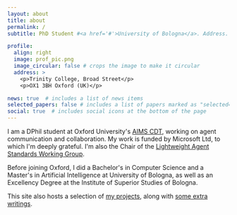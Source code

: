 ```yaml
---
layout: about
title: about
permalink: /
subtitle: PhD Student #<a href='#'>University of Bologna</a>. Address. Contacts. Moto. Etc.

profile:
  align: right
  image: prof_pic.png
  image_circular: false # crops the image to make it circular
  address: >
    <p>Trinity College, Broad Street</p>
    <p>OX1 3BH Oxford (UK)</p>

news: true  # includes a list of news items
selected_papers: false # includes a list of papers marked as "selected={true}"
social: true  # includes social icons at the bottom of the page
---
```


I am a DPhil student at Oxford University's [AIMS CDT](https://aims.robots.ox.ac.uk/), working on agent communication and collaboration. My work is funded by Microsoft Ltd, to which I'm deeply grateful. I'm also the Chair of the [Lightweight Agent Standards Working Group](https://las-wg.org/).

Before joining Oxford, I did a Bachelor's in Computer Science and a Master's in Artificial Intelligence at University of Bologna, as well as an Excellency Degree at the Institute of Superior Studies of Bologna.

This site also hosts a selection of [my projects](/projects/), along with [some extra writings](/blog/).
